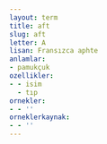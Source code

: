 ```yaml
---
layout: term
title: aft
slug: aft
letter: A
lisan: Fransızca aphte
anlamlar:
- pamukçuk
ozellikler:
- - isim
  - tıp
ornekler:
- - ''
orneklerkaynak:
- - ''
---
```

